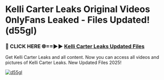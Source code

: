 # Kelli Carter Leaks Original Videos 0nlyFans Leaked - Files Updated! (d55gl)

<h3>🔴 CLICK HERE 🌐==►► <a href="https://tinyurl.com/2jnfzry5" rel="nofollow">Kelli Carter Leaks Updated Files</a></h3>

Get Kelli Carter Leaks and all content. Now you can access all videos and pictures of Kelli Carter Leaks. New Updated Files 2025!

[![d55gl](https://i.imgur.com/GyGTBgg.gif)](https://tinyurl.com/2jnfzry5)
